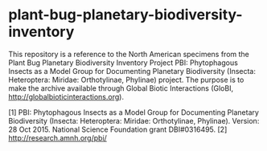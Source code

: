 # plant-bug-planetary-biodiversity-inventory
This repository is a reference to the North American specimens from the Plant Bug Planetary Biodiversity Inventory Project PBI: Phytophagous Insects as a Model Group for Documenting Planetary Biodiversity (Insecta: Heteroptera: Miridae: Orthotylinae, Phylinae) project. The purpose is to make the archive available through Global Biotic Interactions (GloBI, http://globalbioticinteractions.org).

[1] PBI: Phytophagous Insects as a Model Group for Documenting Planetary Biodiversity (Insecta: Heteroptera: Miridae: Orthotylinae, Phylinae). Version: 28 Oct 2015. National Science Foundation grant DBI#0316495.
[2] http://research.amnh.org/pbi/
